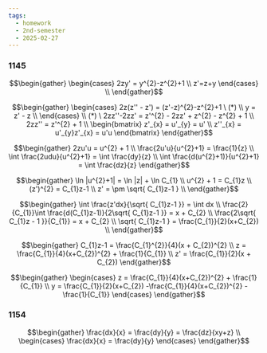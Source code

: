 ```yaml
---
tags:
  - homework
  - 2nd-semester
  - 2025-02-27
---
```


### 1145

$$\begin{gather}
\begin{cases}
2zy' = y^{2}-z^{2}+1 \\
z'=z+y
\end{cases} \\
\end{gather}$$

$$\begin{gather}
\begin{cases}
2z(z'' - z') = (z'-z)^{2}-z^{2}+1 \ (*) \\
y = z' - z \\
\end{cases} \\
(*) \ 2zz''-2zz' = z'^{2} - 2zz' + z^{2} - z^{2} + 1 \\
2zz'' = z'^{2} + 1 \\
\begin{bmatrix}
z'_{x} = u'_{y} = u' \\
z''_{x} = u'_{y}z'_{x} = u'u
\end{bmatrix}
\end{gather}$$

$$\begin{gather}
2zu'u = u^{2} + 1 \\
\frac{2u'u}{u^{2}+1} = \frac{1}{z} \\
\int \frac{2udu}{u^{2}+1} = \int \frac{dy}{z} \\
\int \frac{d(u^{2}+1)}{u^{2}+1}  = \int \frac{dz}{z}
\end{gather}$$

$$\begin{gather}
\ln |u^{2}+1| = \ln |z| + \ln C_{1} \\
u^{2} + 1 = C_{1}z \\
(z')^{2} = C_{1}z-1 \\
z' = \pm \sqrt{ C_{1}z-1 } \\
\end{gather}$$

$$\begin{gather}
\int \frac{z'dx}{\sqrt{ C_{1}z-1 }} = \int dx \\
\frac{2}{C_{1}}\int \frac{d(C_{1}z-1)}{2\sqrt{ C_{1}z-1 }} = x + C_{2} \\
\frac{2\sqrt{ C_{1}z - 1 }}{C_{1}} = x + C_{2} \\
\sqrt{ C_{1}z-1 } = \frac{C_{1}}{2}(x+C_{2}) \\
\end{gather}$$

$$\begin{gather}
C_{1}z-1 = \frac{C_{1}^{2}}{4}(x + C_{2})^{2} \\
z = \frac{C_{1}}{4}(x+C_{2})^{2} + \frac{1}{C_{1}} \\
z' = \frac{C_{1}}{2}(x + C_{2})
\end{gather}$$

$$\begin{gather}
\begin{cases}
z = \frac{C_{1}}{4}(x+C_{2})^{2} + \frac{1}{C_{1}} \\
y = \frac{C_{1}}{2}(x+C_{2}) -\frac{C_{1}}{4}(x+C_{2})^{2} - \frac{1}{C_{1}}
\end{cases}
\end{gather}$$

### 1154

$$\begin{gather}
\frac{dx}{x} = \frac{dy}{y} = \frac{dz}{xy+z} \\
\begin{cases}
\frac{dx}{x} = \frac{dy}{y}
\end{cases}
\end{gather}$$